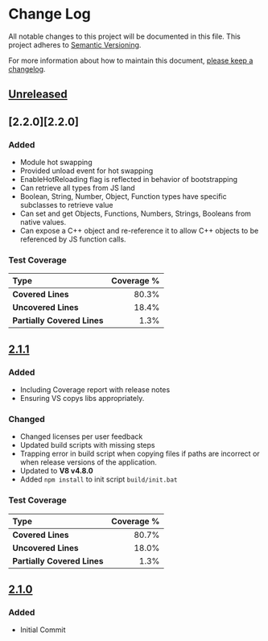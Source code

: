 # Change Log
All notable changes to this project will be documented in this file.
This project adheres to [Semantic Versioning](http://semver.org/).

For more information about how to maintain this document, [please keep a changelog](http://keepachangelog.com).

## [Unreleased][unreleased]

## [2.2.0][2.2.0]

### Added
* Module hot swapping 
* Provided unload event for hot swapping
* EnableHotReloading flag is reflected in behavior of bootstrapping
* Can retrieve all types from JS land
* Boolean, String, Number, Object, Function types have specific subclasses to retrieve value
* Can set and get Objects, Functions, Numbers, Strings, Booleans from native values. 
* Can expose a C++ object and re-reference it to allow C++ objects to be referenced by JS function calls. 

### Test Coverage

| Type                        | Coverage % |
| :-------------------------- | ---------: | 
| **Covered Lines**           |      80.3% | 
| **Uncovered Lines**         |      18.4% | 
| **Partially Covered Lines** |       1.3% | 

## [2.1.1][2.1.1]

### Added
* Including Coverage report with release notes
* Ensuring VS copys libs appropriately. 

### Changed
* Changed licenses per user feedback
* Updated build scripts with missing steps
* Trapping error in build script when copying files if paths are incorrect or when  release versions of the application. 
* Updated to **V8 v4.8.0**
* Added `npm install` to init script `build/init.bat`

### Test Coverage

| Type                        | Coverage % |
| :-------------------------- | ---------: | 
| **Covered Lines**           |      80.7% | 
| **Uncovered Lines**         |      18.0% | 
| **Partially Covered Lines** |       1.3% | 

## [2.1.0][2.1.0]

### Added
* Initial Commit

[unreleased]: https://github.com/OpenGneu/Flathead/compare/v2.2.0...HEAD
[2.1.1]: https://github.com/OpenGneu/Flathead/compare/v2.1.1...v2.2.0
[2.1.1]: https://github.com/OpenGneu/Flathead/compare/v2.1.0...v2.1.1
[2.1.0]: https://github.com/OpenGneu/flathead/tree/v2.1.0
